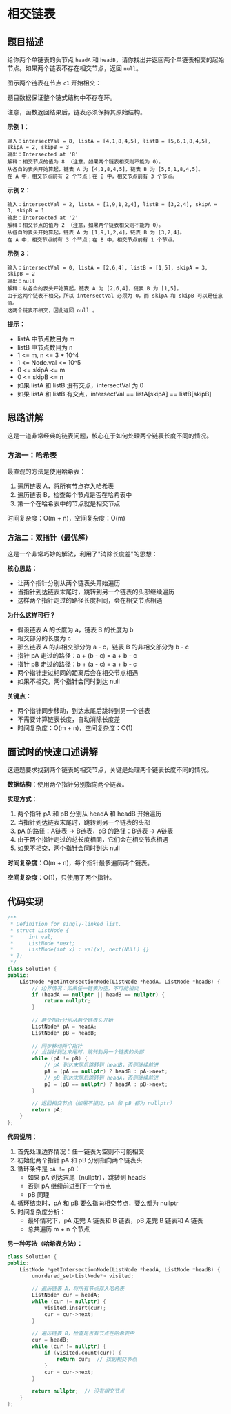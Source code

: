 # 相交链表

## 题目描述

给你两个单链表的头节点 `headA` 和 `headB`，请你找出并返回两个单链表相交的起始节点。如果两个链表不存在相交节点，返回 `null`。

图示两个链表在节点 `c1` 开始相交：

题目数据保证整个链式结构中不存在环。

注意，函数返回结果后，链表必须保持其原始结构。

**示例 1：**
```
输入：intersectVal = 8, listA = [4,1,8,4,5], listB = [5,6,1,8,4,5], skipA = 2, skipB = 3
输出：Intersected at '8'
解释：相交节点的值为 8 （注意，如果两个链表相交则不能为 0）。
从各自的表头开始算起，链表 A 为 [4,1,8,4,5]，链表 B 为 [5,6,1,8,4,5]。
在 A 中，相交节点前有 2 个节点；在 B 中，相交节点前有 3 个节点。
```

**示例 2：**
```
输入：intersectVal = 2, listA = [1,9,1,2,4], listB = [3,2,4], skipA = 3, skipB = 1
输出：Intersected at '2'
解释：相交节点的值为 2 （注意，如果两个链表相交则不能为 0）。
从各自的表头开始算起，链表 A 为 [1,9,1,2,4]，链表 B 为 [3,2,4]。
在 A 中，相交节点前有 3 个节点；在 B 中，相交节点前有 1 个节点。
```

**示例 3：**
```
输入：intersectVal = 0, listA = [2,6,4], listB = [1,5], skipA = 3, skipB = 2
输出：null
解释：从各自的表头开始算起，链表 A 为 [2,6,4]，链表 B 为 [1,5]。
由于这两个链表不相交，所以 intersectVal 必须为 0，而 skipA 和 skipB 可以是任意值。
这两个链表不相交，因此返回 null 。
```

**提示：**
- listA 中节点数目为 m
- listB 中节点数目为 n
- 1 <= m, n <= 3 * 10^4
- 1 <= Node.val <= 10^5
- 0 <= skipA <= m
- 0 <= skipB <= n
- 如果 listA 和 listB 没有交点，intersectVal 为 0
- 如果 listA 和 listB 有交点，intersectVal == listA[skipA] == listB[skipB]

## 思路讲解

这是一道非常经典的链表问题，核心在于如何处理两个链表长度不同的情况。

### 方法一：哈希表

最直观的方法是使用哈希表：
1. 遍历链表 A，将所有节点存入哈希表
2. 遍历链表 B，检查每个节点是否在哈希表中
3. 第一个在哈希表中的节点就是相交节点

时间复杂度：O(m + n)，空间复杂度：O(m)

### 方法二：双指针（最优解）

这是一个非常巧妙的解法，利用了"消除长度差"的思想：

**核心思路：**
- 让两个指针分别从两个链表头开始遍历
- 当指针到达链表末尾时，跳转到另一个链表的头部继续遍历
- 这样两个指针走过的路径长度相同，会在相交节点相遇

**为什么这样可行？**
- 假设链表 A 的长度为 a，链表 B 的长度为 b
- 相交部分的长度为 c
- 那么链表 A 的非相交部分为 a - c，链表 B 的非相交部分为 b - c
- 指针 pA 走过的路径：a + (b - c) = a + b - c
- 指针 pB 走过的路径：b + (a - c) = a + b - c
- 两个指针走过相同的距离后会在相交节点相遇
- 如果不相交，两个指针会同时到达 null

**关键点：**
- 两个指针同步移动，到达末尾后跳转到另一个链表
- 不需要计算链表长度，自动消除长度差
- 时间复杂度：O(m + n)，空间复杂度：O(1)

## 面试时的快速口述讲解

这道题要求找到两个链表的相交节点，关键是处理两个链表长度不同的情况。

**数据结构**：使用两个指针分别指向两个链表。

**实现方式**：
1. 两个指针 pA 和 pB 分别从 headA 和 headB 开始遍历
2. 当指针到达链表末尾时，跳转到另一个链表的头部
3. pA 的路径：A链表 -> B链表，pB 的路径：B链表 -> A链表
4. 由于两个指针走过的总长度相同，它们会在相交节点相遇
5. 如果不相交，两个指针会同时到达 null

**时间复杂度**：O(m + n)，每个指针最多遍历两个链表。

**空间复杂度**：O(1)，只使用了两个指针。

## 代码实现

```cpp
/**
 * Definition for singly-linked list.
 * struct ListNode {
 *     int val;
 *     ListNode *next;
 *     ListNode(int x) : val(x), next(NULL) {}
 * };
 */
class Solution {
public:
    ListNode *getIntersectionNode(ListNode *headA, ListNode *headB) {
        // 边界情况：如果任一链表为空，不可能相交
        if (headA == nullptr || headB == nullptr) {
            return nullptr;
        }
        
        // 两个指针分别从两个链表头开始
        ListNode* pA = headA;
        ListNode* pB = headB;
        
        // 同步移动两个指针
        // 当指针到达末尾时，跳转到另一个链表的头部
        while (pA != pB) {
            // pA 到达末尾后跳转到 headB，否则继续前进
            pA = (pA == nullptr) ? headB : pA->next;
            // pB 到达末尾后跳转到 headA，否则继续前进
            pB = (pB == nullptr) ? headA : pB->next;
        }
        
        // 返回相交节点（如果不相交，pA 和 pB 都为 nullptr）
        return pA;
    }
};
```

**代码说明：**
1. 首先处理边界情况：任一链表为空则不可能相交
2. 初始化两个指针 pA 和 pB 分别指向两个链表头
3. 循环条件是 `pA != pB`：
   - 如果 pA 到达末尾（nullptr），跳转到 headB
   - 否则 pA 继续前进到下一个节点
   - pB 同理
4. 循环结束时，pA 和 pB 要么指向相交节点，要么都为 nullptr
5. 时间复杂度分析：
   - 最坏情况下，pA 走完 A 链表和 B 链表，pB 走完 B 链表和 A 链表
   - 总共遍历 m + n 个节点

**另一种写法（哈希表方法）：**

```cpp
class Solution {
public:
    ListNode *getIntersectionNode(ListNode *headA, ListNode *headB) {
        unordered_set<ListNode*> visited;
        
        // 遍历链表 A，将所有节点存入哈希表
        ListNode* cur = headA;
        while (cur != nullptr) {
            visited.insert(cur);
            cur = cur->next;
        }
        
        // 遍历链表 B，检查是否有节点在哈希表中
        cur = headB;
        while (cur != nullptr) {
            if (visited.count(cur)) {
                return cur;  // 找到相交节点
            }
            cur = cur->next;
        }
        
        return nullptr;  // 没有相交节点
    }
};
```

